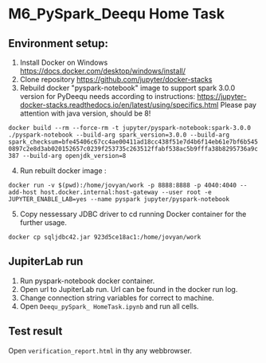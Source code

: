 # M6_PySpark_Deequ Home Task

## Environment setup:
1. Install Docker on Windows https://docs.docker.com/desktop/windows/install/
2. Clone repository https://github.com/jupyter/docker-stacks
3. Rebuild docker "pyspark-notebook" image to support spark 3.0.0 version for PyDeequ needs according to instructions: https://jupyter-docker-stacks.readthedocs.io/en/latest/using/specifics.html
Please pay attention with java version, should be 8!

```docker build --rm --force-rm -t jupyter/pyspark-notebook:spark-3.0.0 ./pyspark-notebook --build-arg spark_version=3.0.0 --build-arg spark_checksum=bfe45406c67cc4ae00411ad18cc438f51e7d4b6f14eb61e7bf6b5450897c2e8d3ab020152657c0239f253735c263512ffabf538ac5b9fffa38b8295736a9c387 --build-arg openjdk_version=8```

4. Run rebuilt docker image :

```docker run -v $(pwd):/home/jovyan/work -p 8888:8888 -p 4040:4040 --add-host host.docker.internal:host-gateway --user root -e JUPYTER_ENABLE_LAB=yes --name pyspark jupyter/pyspark-notebook ```

5. Copy nessessary JDBC driver to cd running Docker container for the further usage.

```docker cp sqljdbc42.jar 923d5ce18ac1:/home/jovyan/work```

## JupiterLab run

1. Run pyspark-notebook docker container.
2. Open url to JupiterLab run. Url can be found in the docker run log.
3. Change connection string variables for correct to machine.
4. Open ```Deequ_pySpark_ HomeTask.ipynb``` and run all cells.

## Test result

Open ```verification_report.html``` in thу any webbrowser.

